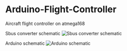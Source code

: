# Arduino-Flight-Controller
Aircraft flight controller on atmega168

Sbus converter schematic
![Sbus converter schematic](https://raw.githubusercontent.com/OlegKtsoev/Arduino-Flight-Controller/master/sbus-converter-schematic.png)

Arduino schematic
![Arduino schematic](https://raw.githubusercontent.com/OlegKtsoev/Arduino-Flight-Controller/master/arduino-schematic.png)